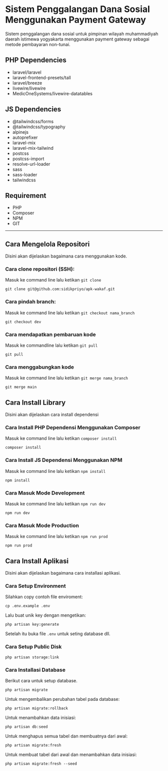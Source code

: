 # Sistem Penggalangan Dana Sosial Menggunakan Payment Gateway

Sistem penggalangan dana sosial untuk pimpinan wilayah muhammadiyah daerah istimewa yogyakarta menggunakan payment gateway sebagai metode pembayaran non-tunai.

## PHP Dependencies

- laravel/laravel
- laravel-frontend-presets/tall
- laravel/breeze
- livewire/livewire
- MedicOneSystems/livewire-datatables

## JS Dependencies

- @tailwindcss/forms
- @tailwindcss/typography
- alpinejs
- autoprefixer
- laravel-mix
- laravel-mix-tailwind
- postcss
- postcss-import
- resolve-url-loader
- sass
- sass-loader
- tailwindcss

## Requirement

- PHP
- Composer
- NPM
- GIT

---

## Cara Mengelola Repositori

Disini akan dijelaskan bagaimana cara menggunakan kode.

### Cara clone repositori (SSH):

Masuk ke command line lalu ketikan `git clone`

```
git clone git@github.com:sidikpriyo/apk-wakaf.git
```

### Cara pindah branch:

Masuk ke command line lalu ketikan `git checkout nama_branch`

```
git checkout dev
```

### Cara mendapatkan pembaruan kode

Masuk ke commandline lalu ketikan `git pull`

```
git pull
```

### Cara menggabungkan kode

Masuk ke command line lalu ketikan `git merge nama_branch`

```
git merge main
```

## Cara Install Library

Disini akan dijelaskan cara install dependensi

### Cara Install PHP Dependensi Menggunakan Composer

Masuk ke command line lalu ketikan `composer install`

```
composer install
```

### Cara Install JS Dependensi Menggunakan NPM

Masuk ke command line lalu ketikan `npm install`

```
npm install
```

### Cara Masuk Mode Development

Masuk ke command line lalu ketikan `npm run dev`

```
npm run dev
```

### Cara Masuk Mode Production

Masuk ke command line lalu ketikan `npm run prod`

```
npm run prod
```

## Cara Install Aplikasi

Disini akan dijelaskan bagaimana cara installasi aplikasi.

### Cara Setup Environment

Silahkan copy contoh file enviroment:

```
cp .env.example .env
```

Lalu buat unik key dengan mengetikan:

```
php artisan key:generate
```

Setelah itu buka file `.env` untuk seting database dll.

### Cara Setup Public Disk

```
php artisan storage:link
```

### Cara Installasi Database

Berikut cara untuk setup database.

```
php artisan migrate
```

Untuk mengembalikan perubahan tabel pada database:

```
php artisan migrate:rollback
```

Untuk menambahkan data inisiasi:

```
php artisan db:seed
```

Untuk menghapus semua tabel dan membuatnya dari awal:

```
php artisan migrate:fresh
```

Untuk membuat tabel dari awal dan menambahkan data inisiasi:

```
php artisan migrate:fresh --seed
```
